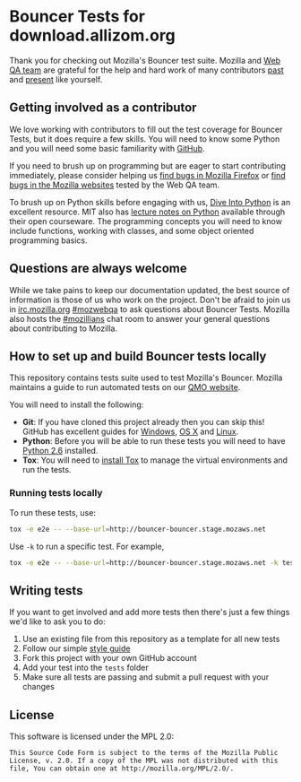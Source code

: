 # Bouncer Tests for download.allizom.org

Thank you for checking out Mozilla's Bouncer test suite. Mozilla and [Web QA team](https://quality.mozilla.org/teams/web-qa/) are grateful for the help and hard work of many contributors [past](https://github.com/mozilla/bouncer-tests/graphs/contributors) and [present](https://github.com/mozilla-services/go-bouncer/graphs/contributors) like yourself.

## Getting involved as a contributor

We love working with contributors to fill out the test coverage for Bouncer Tests, but it does require a few skills. You will need to know some Python and you will need some basic familiarity with [GitHub](https://guides.github.com/).

If you need to brush up on programming but are eager to start contributing immediately, please consider helping us [find bugs in Mozilla Firefox](https://oneanddone.mozilla.org/team/2/) or [find bugs in the Mozilla websites](https://oneanddone.mozilla.org/team/6/) tested by the Web QA team.

To brush up on Python skills before engaging with us, [Dive Into Python](http://www.diveintopython.net/toc/) is an excellent resource. MIT also has [lecture notes on Python](http://ocw.mit.edu/courses/electrical-engineering-and-computer-science/6-189-a-gentle-introduction-to-programming-using-python-january-iap-2011/) available through their open courseware. The programming concepts you will need to know include functions, working with classes, and some object oriented programming basics.

## Questions are always welcome

While we take pains to keep our documentation updated, the best source of information is those of us who work on the project. Don't be afraid to join us in [irc.mozilla.org](https://wiki.mozilla.org/IRC) [#mozwebqa](http://chat.mibbit.com/?server=irc.mozilla.org&channel=#mozwebqa) to ask questions about Bouncer Tests. Mozilla also hosts the [#mozillians](http://chat.mibbit.com/?server=irc.mozilla.org&channel=#mozillians) chat room to answer your general questions about contributing to Mozilla.

## How to set up and build Bouncer tests locally

This repository contains tests suite used to test Mozilla's Bouncer. Mozilla maintains a guide to run automated tests on our [QMO website](https://quality.mozilla.org/docs/webqa/running-webqa-automated-tests/).

You will need to install the following:

* **Git**: If you have cloned this project already then you can skip this! GitHub has excellent guides for [Windows](https://help.github.com/articles/set-up-git/#platform-windows), [OS X](https://help.github.com/articles/set-up-git/#platform-mac) and [Linux](https://help.github.com/articles/set-up-git/#platform-linux).
* **Python**: Before you will be able to run these tests you will need to have [Python 2.6](https://www.python.org/download/releases/2.6/) installed.
* **Tox**: You will need to [install Tox](https://testrun.org/tox/latest/install.html) to manage the virtual environments and run the tests.

### Running tests locally

To run these tests, use:

```bash
tox -e e2e -- --base-url=http://bouncer-bouncer.stage.mozaws.net
```

Use `-k` to run a specific test. For example,

```bash
tox -e e2e -- --base-url=http://bouncer-bouncer.stage.mozaws.net -k test_that_checks_redirect_using_incorrect_query_values
```

## Writing tests

If you want to get involved and add more tests then there's just a few things we'd like to ask you to do:

1. Use an existing file from this repository as a template for all new tests
2. Follow our simple [style guide](https://wiki.mozilla.org/QA/Execution/Web_Testing/Docs/Automation/StyleGuide)
3. Fork this project with your own GitHub account
4. Add your test into the `tests` folder
5. Make sure all tests are passing and submit a pull request with your changes

## License

This software is licensed under the MPL 2.0:

```
This Source Code Form is subject to the terms of the Mozilla Public
License, v. 2.0. If a copy of the MPL was not distributed with this
file, You can obtain one at http://mozilla.org/MPL/2.0/.
```
